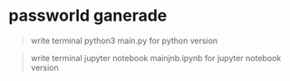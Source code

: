 # passworld ganerade

>write terminal python3 main.py for python version

>write terminal jupyter notebook mainjnb.ipynb for jupyter notebook version